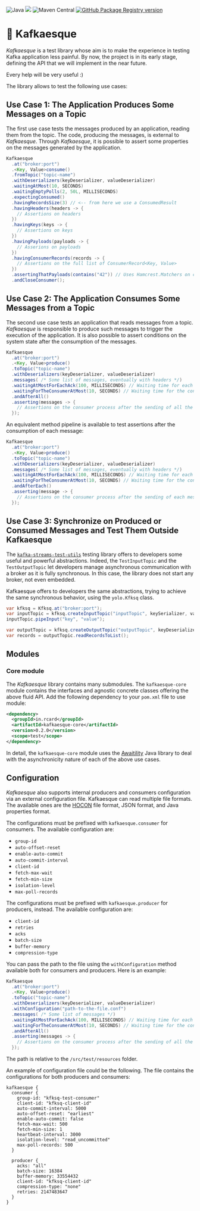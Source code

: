 ![Java](https://img.shields.io/badge/java-11-%23ED8B00.svg?logo=openjdk)
![](https://github.com/rcardin/kafkaesque/workflows/Kafkaesque/badge.svg)
![Maven Central](https://img.shields.io/maven-central/v/in.rcard/kafkaesque-core)
[![GitHub Package Registry version](https://img.shields.io/github/v/release/rcardin/kafkaesque)]()

# 🐛 Kafkaesque
_Kafkaesque_ is a test library whose aim is to make the experience in testing Kafka application less painful. By now, the project is in its early stage, defining the API that we will implement in the near future.

Every help will be very useful :)

The library allows to test the following use cases:

## Use Case 1: The Application Produces Some Messages on a Topic

The first use case tests the messages produced by an application, reading them from the topic. The code, producing the messages, is external to _Kafkaesque_. Through _Kafkaesque_, it is possible to assert some properties on the messages generated by the application.

```java
Kafkaesque
  .at("broker:port")
  .<Key, Value>consume()
  .fromTopic("topic-name")
  .withDeserializers(keyDeserializer, valueDeserializer)
  .waitingAtMost(10, SECONDS)
  .waitingEmptyPolls(2, 50L, MILLISECONDS)
  .expectingConsumed()
  .havingRecordsSize(3) // <-- from here we use a ConsumedResult
  .havingHeaders(headers -> {
    // Assertions on headers
  })
  .havingKeys(keys -> {
    // Assertions on keys
  })
  .havingPayloads(payloads -> {
    // Asserions on payloads
  })
  .havingConsumerRecords(records -> {
    // Assertions on the full list of ConsumerRecord<Key, Value>
  })
  .assertingThatPayloads(contains("42")) // Uses Hamcrest.Matchers on collections :)
  .andCloseConsumer();
```

## Use Case 2: The Application Consumes Some Messages from a Topic

The second use case tests an application that reads messages from a topic. _Kafkaesque_ is responsible to produce such messages to trigger the execution of the application. It is also possible to assert conditions on the system state after the consumption of the messages.

```java
Kafkaesque
  .at("broker:port")
  .<Key, Value>produce()
  .toTopic("topic-name")
  .withDeserializers(keyDeserializer, valueDeserializer)
  .messages( /* Some list of messages, eventually with headers */)
  .waitingAtMostForEachAck(100, MILLISECONDS) // Waiting time for each ack from the broker
  .waitingForTheConsumerAtMost(10, SECONDS) // Waiting time for the consumer to read one / all the messages
  .andAfterAll()
  .asserting(messages -> {
    // Assertions on the consumer process after the sending of all the messages
  });
```

An equivalent method pipeline is available to test assertions after the consumption of each message:

```java
Kafkaesque
  .at("broker:port")
  .<Key, Value>produce()
  .toTopic("topic-name")
  .withDeserializers(keyDeserializer, valueDeserializer)
  .messages( /* Some list of messages, eventually with headers */)
  .waitingAtMostForEachAck(100, MILLISECONDS) // Waiting time for each ack from the broker
  .waitingForTheConsumerAtMost(10, SECONDS) // Waiting time for the consumer to read one / all the messages
  .andAfterEach()
  .asserting(message -> {
    // Assertions on the consumer process after the sending of each message
  });
```

## Use Case 3: Synchronize on Produced or Consumed Messages and Test Them Outside Kafkaesque

The [`kafka-streams-test-utils`](https://kafka.apache.org/documentation/streams/developer-guide/testing.html) testing library offers to developers some useful and powerful abstractions. Indeed, the `TestInputTopic` and the `TestOutputTopic` let developers manage asynchronous communication with a broker as it is fully synchronous. In this case, the library does not start any broker, not even embedded.

Kafkaesque offers to developers the same abstractions, trying to achieve the same synchronous behavior, using the `yolo.Kfksq` class.

```java
var kfksq = Kfksq.at("broker:port");
var inputTopic = kfksq.createInputTopic("inputTopic", keySerializer, valueSerializer);
inputTopic.pipeInput("key", "value");

var outputTopic = kfksq.createOutputTopic("outputTopic", keyDeserializer, valueDeserializer);
var records = outputTopic.readRecordsToList();
```

## Modules

### Core module

The _Kafkaesque_ library contains many submodules. The `kafkaesque-core` module contains the interfaces and agnostic concrete classes offering the above fluid API. Add the following dependency to your `pom.xml` file to use module:

```xml
<dependency>
  <groupId>in.rcard</groupId>
  <artifactId>kafkaesque-core</artifactId>
  <version>0.2.0</version>
  <scope>test</scope>
</dependency>
```

In detail, the `kafkaesque-core` module uses the [Awaitility](http://www.awaitility.org/) Java library to deal with the asynchronicity nature of each of the above use cases.

## Configuration

_Kafkaesque_ also supports internal producers and consumers configuration via an external configuration file. Kafkaesque can read multiple file formats. The available ones are the [HOCON](https://github.com/lightbend/config/blob/main/HOCON.md) file format, JSON format, and Java properties format.

The configurations must be prefixed with `kafkaesque.consumer` for consumers. The available configuration are:

* `group-id`
* `auto-offset-reset`
* `enable-auto-commit`
* `auto-commit-interval`
* `client-id`
* `fetch-max-wait`
* `fetch-min-size`
* `isolation-level`
* `max-poll-records`

The configurations must be prefixed with `kafkaesque.producer` for producers, instead. The available configuration are:

* `client-id`
* `retries`
* `acks`
* `batch-size`
* `buffer-memory`
* `compression-type`

You can pass the path to the file using the `withConfiguration` method available both for consumers and producers. Here is an example:

```java
Kafkaesque
  .at("broker:port")
  .<Key, Value>produce()
  .toTopic("topic-name")
  .withDeserializers(keyDeserializer, valueDeserializer)
  .withConfiguration("path-to-the-file.conf")
  .messages( /* Some list of messages */)
  .waitingAtMostForEachAck(100, MILLISECONDS) // Waiting time for each ack from the broker
  .waitingForTheConsumerAtMost(10, SECONDS) // Waiting time for the consumer to read one / all the messages
  .andAfterAll()
  .asserting(messages -> {
    // Assertions on the consumer process after the sending of all the messages
  });
```

The path is relative to the `/src/test/resources` folder.

An example of configuration file could be the following. The file contains the configurations for both producers and consumers:

```hocon
kafkaesque {
  consumer {
    group-id: "kfksq-test-consumer"
    client-id: "kfksq-client-id"
    auto-commit-interval: 5000
    auto-offset-reset: "earliest"
    enable-auto-commit: false
    fetch-max-wait: 500
    fetch-min-size: 1
    heartbeat-interval: 3000
    isolation-level: "read_uncommitted"
    max-poll-records: 500
  }

  producer {
    acks: "all"
    batch-size: 16384
    buffer-memory: 33554432
    client-id: "kfksq-client-id"
    compression-type: "none"
    retries: 2147483647
  }
}
```
